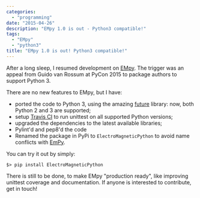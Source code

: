 ```yaml
---
categories:
  - "programming"
date: "2015-04-26"
description: "EMpy 1.0 is out - Python3 compatible!"
tags:
  - "EMpy"
  - "python3"
title: "EMpy 1.0 is out! Python3 compatible!"
---
```


After a long sleep, I resumed development on [EMpy][1]. The trigger
was an appeal from Guido van Rossum at PyCon 2015 to package authors
to support Python 3.

There are no new features to EMpy, but I have:

  * ported the code to Python 3, using the amazing [future][2] library:
    now, both Python 2 and 3 are supported;
  * setup [Travis CI][3] to run unittest on all supported Python versions;
  * upgraded the dependencies to the latest available libraries;
  * Pylint'd and pep8'd the code
  * Renamed the package in PyPi to `ElectroMagneticPython` to avoid
    name conflicts with [EmPy][4].

You can try it out by simply:

    $> pip install ElectroMagneticPython

There is still to be done, to make EMpy "production ready", like
improving unittest coverage and documentation. If anyone is interested
to contribute, get in touch!

   [1]: http://lbolla.github.io/EMpy/
   [2]: http://python-future.org/
   [3]: https://travis-ci.org/lbolla/EMpy
   [4]: https://pypi.python.org/pypi/EmPy
